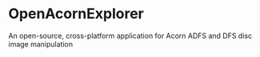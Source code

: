 # OpenAcornExplorer
An open-source, cross-platform application for Acorn ADFS and DFS disc image manipulation

